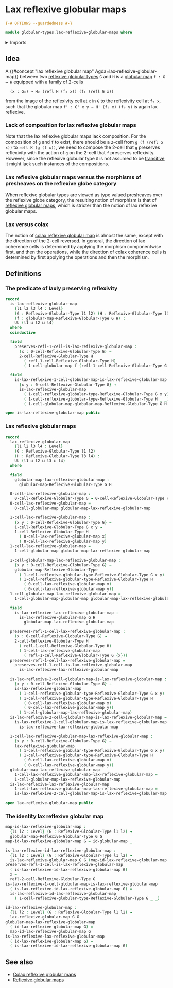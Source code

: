# Lax reflexive globular maps

```agda
{-# OPTIONS --guardedness #-}

module globular-types.lax-reflexive-globular-maps where
```

<details><summary>Imports</summary>

```agda
open import foundation.universe-levels

open import globular-types.globular-maps
open import globular-types.reflexive-globular-types
```

</details>

## Idea

A {{#concept "lax reflexive globular map" Agda=lax-reflexive-globular-map}}
between two
[reflexive globular types](globular-types.reflexive-globular-types.md) `G` and
`H` is a [globular map](globular-types.globular-maps.md) `f : G → H` equipped
with a family of 2-cells

```text
  (x : G₀) → H₂ (refl H (f₀ x)) (f₁ (refl G x))
```

from the image of the reflexivity cell at `x` in `G` to the reflexivity cell at
`f₀ x`, such that the globular map `f' : G' x y → H' (f₀ x) (f₀ y)` is again lax
reflexive.

### Lack of composition for lax reflexive globular maps

Note that the lax reflexive globular maps lack composition. For the composition
of `g` and `f` to exist, there should be a `2`-cell from `g (f (refl G x))` to
`refl K (g (f x))`, we need to compose the 2-cell that `g` preserves reflexivity
with the action of `g` on the 2-cell that `f` preserves reflexivity. However,
since the reflexive globular type `G` is not assumed to be
[transitive](globular-types.transitive-globular-types.md), it might lack such
instances of the compositions.

### Lax reflexive globular maps versus the morphisms of presheaves on the reflexive globe category

When reflexive globular types are viewed as type valued presheaves over the
reflexive globe category, the resulting notion of morphism is that of
[reflexive globular maps](globular-types.reflexive-globular-maps.md), which is
stricter than the notion of lax reflexive globular maps.

### Lax versus colax

The notion of
[colax reflexive globular map](globular-types.colax-reflexive-globular-maps.md)
is almost the same, except with the direction of the 2-cell reversed. In
general, the direction of lax coherence cells is determined by applying the
morphism componentwise first, and then the operations, while the direction of
colax coherence cells is determined by first applying the operations and then
the morphism.

## Definitions

### The predicate of laxly preserving reflexivity

```agda
record
  is-lax-reflexive-globular-map
    {l1 l2 l3 l4 : Level}
    (G : Reflexive-Globular-Type l1 l2) (H : Reflexive-Globular-Type l3 l4)
    (f : globular-map-Reflexive-Globular-Type G H) :
    UU (l1 ⊔ l2 ⊔ l4)
  where
  coinductive

  field
    preserves-refl-1-cell-is-lax-reflexive-globular-map :
      (x : 0-cell-Reflexive-Globular-Type G) →
      2-cell-Reflexive-Globular-Type H
        ( refl-1-cell-Reflexive-Globular-Type H)
        ( 1-cell-globular-map f (refl-1-cell-Reflexive-Globular-Type G {x}))

  field
    is-lax-reflexive-1-cell-globular-map-is-lax-reflexive-globular-map :
      {x y : 0-cell-Reflexive-Globular-Type G} →
      is-lax-reflexive-globular-map
        ( 1-cell-reflexive-globular-type-Reflexive-Globular-Type G x y)
        ( 1-cell-reflexive-globular-type-Reflexive-Globular-Type H _ _)
        ( 1-cell-globular-map-globular-map-Reflexive-Globular-Type G H f)

open is-lax-reflexive-globular-map public
```

### Lax reflexive globular maps

```agda
record
  lax-reflexive-globular-map
    {l1 l2 l3 l4 : Level}
    (G : Reflexive-Globular-Type l1 l2)
    (H : Reflexive-Globular-Type l3 l4) :
    UU (l1 ⊔ l2 ⊔ l3 ⊔ l4)
  where

  field
    globular-map-lax-reflexive-globular-map :
      globular-map-Reflexive-Globular-Type G H

  0-cell-lax-reflexive-globular-map :
    0-cell-Reflexive-Globular-Type G → 0-cell-Reflexive-Globular-Type H
  0-cell-lax-reflexive-globular-map =
    0-cell-globular-map globular-map-lax-reflexive-globular-map

  1-cell-lax-reflexive-globular-map :
    {x y : 0-cell-Reflexive-Globular-Type G} →
    1-cell-Reflexive-Globular-Type G x y →
    1-cell-Reflexive-Globular-Type H
      ( 0-cell-lax-reflexive-globular-map x)
      ( 0-cell-lax-reflexive-globular-map y)
  1-cell-lax-reflexive-globular-map =
    1-cell-globular-map globular-map-lax-reflexive-globular-map

  1-cell-globular-map-lax-reflexive-globular-map :
    {x y : 0-cell-Reflexive-Globular-Type G} →
    globular-map-Reflexive-Globular-Type
      ( 1-cell-reflexive-globular-type-Reflexive-Globular-Type G x y)
      ( 1-cell-reflexive-globular-type-Reflexive-Globular-Type H
        ( 0-cell-lax-reflexive-globular-map x)
        ( 0-cell-lax-reflexive-globular-map y))
  1-cell-globular-map-lax-reflexive-globular-map =
    1-cell-globular-map-globular-map globular-map-lax-reflexive-globular-map

  field
    is-lax-reflexive-lax-reflexive-globular-map :
      is-lax-reflexive-globular-map G H
        globular-map-lax-reflexive-globular-map

  preserves-refl-1-cell-lax-reflexive-globular-map :
    (x : 0-cell-Reflexive-Globular-Type G) →
    2-cell-Reflexive-Globular-Type H
      ( refl-1-cell-Reflexive-Globular-Type H)
      ( 1-cell-lax-reflexive-globular-map
        ( refl-1-cell-Reflexive-Globular-Type G {x}))
  preserves-refl-1-cell-lax-reflexive-globular-map =
    preserves-refl-1-cell-is-lax-reflexive-globular-map
      is-lax-reflexive-lax-reflexive-globular-map

  is-lax-reflexive-2-cell-globular-map-is-lax-reflexive-globular-map :
    {x y : 0-cell-Reflexive-Globular-Type G} →
    is-lax-reflexive-globular-map
      ( 1-cell-reflexive-globular-type-Reflexive-Globular-Type G x y)
      ( 1-cell-reflexive-globular-type-Reflexive-Globular-Type H
        ( 0-cell-lax-reflexive-globular-map x)
        ( 0-cell-lax-reflexive-globular-map y))
      ( 1-cell-globular-map-lax-reflexive-globular-map)
  is-lax-reflexive-2-cell-globular-map-is-lax-reflexive-globular-map =
    is-lax-reflexive-1-cell-globular-map-is-lax-reflexive-globular-map
      is-lax-reflexive-lax-reflexive-globular-map

  1-cell-lax-reflexive-globular-map-lax-reflexive-globular-map :
    {x y : 0-cell-Reflexive-Globular-Type G} →
    lax-reflexive-globular-map
      ( 1-cell-reflexive-globular-type-Reflexive-Globular-Type G x y)
      ( 1-cell-reflexive-globular-type-Reflexive-Globular-Type H
        ( 0-cell-lax-reflexive-globular-map x)
        ( 0-cell-lax-reflexive-globular-map y))
  globular-map-lax-reflexive-globular-map
    1-cell-lax-reflexive-globular-map-lax-reflexive-globular-map =
    1-cell-globular-map-lax-reflexive-globular-map
  is-lax-reflexive-lax-reflexive-globular-map
    1-cell-lax-reflexive-globular-map-lax-reflexive-globular-map =
    is-lax-reflexive-2-cell-globular-map-is-lax-reflexive-globular-map

open lax-reflexive-globular-map public
```

### The identity lax reflexive globular map

```agda
map-id-lax-reflexive-globular-map :
  {l1 l2 : Level} (G : Reflexive-Globular-Type l1 l2) →
  globular-map-Reflexive-Globular-Type G G
map-id-lax-reflexive-globular-map G = id-globular-map _

is-lax-reflexive-id-lax-reflexive-globular-map :
  {l1 l2 : Level} (G : Reflexive-Globular-Type l1 l2) →
  is-lax-reflexive-globular-map G G (map-id-lax-reflexive-globular-map G)
preserves-refl-1-cell-is-lax-reflexive-globular-map
  ( is-lax-reflexive-id-lax-reflexive-globular-map G)
  x =
  refl-2-cell-Reflexive-Globular-Type G
is-lax-reflexive-1-cell-globular-map-is-lax-reflexive-globular-map
  ( is-lax-reflexive-id-lax-reflexive-globular-map G) =
  is-lax-reflexive-id-lax-reflexive-globular-map
    ( 1-cell-reflexive-globular-type-Reflexive-Globular-Type G _ _)

id-lax-reflexive-globular-map :
  {l1 l2 : Level} (G : Reflexive-Globular-Type l1 l2) →
  lax-reflexive-globular-map G G
globular-map-lax-reflexive-globular-map
  ( id-lax-reflexive-globular-map G) =
  map-id-lax-reflexive-globular-map G
is-lax-reflexive-lax-reflexive-globular-map
  ( id-lax-reflexive-globular-map G) =
  ( is-lax-reflexive-id-lax-reflexive-globular-map G)
```

## See also

- [Colax reflexive globular maps](globular-types.colax-reflexive-globular-maps.md)
- [Reflexive globular maps](globular-types.reflexive-globular-maps.md)
